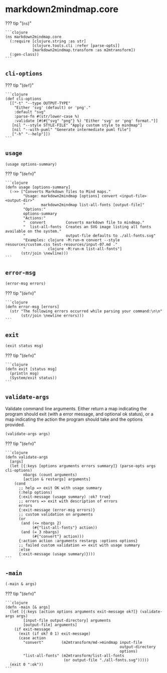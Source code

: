 # markdown2mindmap.core



??? tip  "(`ns`)"

    ```clojure
    (ns markdown2mindmap.core
      (:require [clojure.string :as str]
                [clojure.tools.cli :refer [parse-opts]]
                [markdown2mindmap.transform :as m2mtransform])
      (:gen-class))
    ```

## `cli-options`



??? tip  "(`def`)"

    ```clojure
    (def cli-options
      [["-t" "--type OUTPUT-TYPE"
        "Either 'svg' (default) or 'png'."
        :default "svg"
        :parse-fn #(str/lower-case %)
        :validate [#(#{"svg" "png"} %) "Either 'svg' or 'png' format."]]
       [nil "--style STYLE-FILE" "Apply custom style to mindmap"]
       [nil "--with-puml" "Generate intermediate puml file"]
       ["-h" "--help"]])
    ```

## `usage`

```clojure
(usage options-summary)
```

??? tip  "(`defn`)"

    ```clojure
    (defn usage [options-summary]
      (->> ["Converts Markdown files to Mind maps."
            "Usage: markdown2mindmap [options] convert <input-file> <output-dir>"
            "       markdown2mindmap list-all-fonts [output-file]"
            "Options:"
            options-summary
            "Actions:"
            "  convert         Converts markdown file to mindmap."
            "  list-all-fonts  Creates an SVG image listing all fonts available on the system."
            "                  output-file defaults to ./all-fonts.svg"
            "Examples: clojure -M:run-m convert --style resources/custom.css test-resources/input-07.md ."
            "          clojure -M:run-m list-all-fonts"]
           (str/join \newline)))
    ```

## `error-msg`

```clojure
(error-msg errors)
```

??? tip  "(`defn`)"

    ```clojure
    (defn error-msg [errors]
      (str "The following errors occurred while parsing your command:\n\n"
           (str/join \newline errors)))
    ```

## `exit`

```clojure
(exit status msg)
```

??? tip  "(`defn`)"

    ```clojure
    (defn exit [status msg]
      (println msg)
      (System/exit status))
    ```

## `validate-args`

Validate command line arguments. Either return a map indicating the program
  should exit (with a error message, and optional ok status), or a map
  indicating the action the program should take and the options provided.

```clojure
(validate-args args)
```

??? tip  "(`defn`)"

    ```clojure
    (defn validate-args
      [args]
      (let [{:keys [options arguments errors summary]} (parse-opts args cli-options)
            nbargs (count arguments)
            [action & restargs] arguments]
        (cond
          ;; help => exit OK with usage summary
          (:help options)
          {:exit-message (usage summary) :ok? true}
          ;; errors => exit with description of errors
          errors
          {:exit-message (error-msg errors)}
          ;; custom validation on arguments
          (or
           (and (<= nbargs 2)
                (#{"list-all-fonts"} action))
           (and (= 3 nbargs)
                (#{"convert"} action)))
          {:action action :arguments restargs :options options}
          ;; failed custom validation => exit with usage summary
          :else
          {:exit-message (usage summary)})))
    ```

## `-main`

```clojure
(-main & args)
```

??? tip  "(`defn`)"

    ```clojure
    (defn -main [& args]
      (let [{:keys [action options arguments exit-message ok?]} (validate-args args)
            [input-file output-directory] arguments
            [output-file] arguments]
        (if exit-message
          (exit (if ok? 0 1) exit-message)
          (case action
            "convert"        (m2mtransform/md->mindmap input-file
                                                       output-directory
                                                       options)
            "list-all-fonts" (m2mtransform/list-all-fonts
                              (or output-file "./all-fonts.svg")))))
      (exit 0 ":ok"))
    ```

